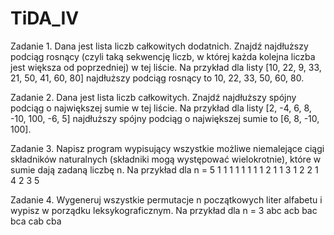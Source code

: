 # TiDA_IV
 
Zadanie 1.
Dana jest lista liczb całkowitych dodatnich.
Znajdź najdłuższy podciąg rosnący (czyli taką sekwencję liczb,
w której każda kolejna liczba jest większa od poprzedniej)
w tej liście.
Na przykład dla listy [10, 22, 9, 33, 21, 50, 41, 60, 80] najdłuższy podciąg rosnący to 10, 22, 33, 50, 60, 80.

Zadanie 2.
Dana jest lista liczb całkowitych. Znajdź najdłuższy spójny podciąg o największej sumie w tej liście.
Na przykład dla listy [2, -4, 6, 8, -10, 100, -6, 5] najdłuższy spójny podciąg o największej sumie to [6, 8, -10, 100].

Zadanie 3.
Napisz program wypisujący wszystkie możliwe niemalejące ciągi składników naturalnych (składniki mogą występować wielokrotnie), które w sumie dają zadaną liczbę n.
Na przykład dla n = 5
1 1 1 1 1
1 1 1 2
1 1 3
1 2 2
1 4 
2 3
5

Zadanie 4.
Wygeneruj wszystkie permutacje n początkowych liter alfabetu i wypisz w porządku leksykograficznym.
Na przykład dla n = 3
abc
acb
bac
bca
cab
cba

